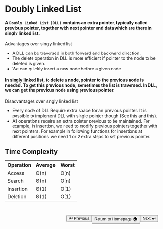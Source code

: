 # Doubly Linked List

#### A `Doubly Linked List (DLL)` contains an extra pointer, typically called previous pointer, together with next pointer and data which are there in singly linked list.

Advantages over singly linked list

- A DLL can be traversed in both forward and backward direction.
- The delete operation in DLL is more efficient if pointer to the node to be deleted is given.
- We can quickly insert a new node before a given node.

#### In singly linked list, to delete a node, pointer to the previous node is needed. To get this previous node, sometimes the list is traversed. In DLL, we can get the previous node using previous pointer.

Disadvantages over singly linked list

- Every node of DLL Require extra space for an previous pointer. It is possible to implement DLL with single pointer though (See this and this).
- All operations require an extra pointer previous to be maintained. For example, in insertion, we need to modify previous pointers together with next pointers. For example in following functions for insertions at different positions, we need 1 or 2 extra steps to set previous pointer.

## Time Complexity

<table>
    <tr>
        <th>Operation</th>	
        <th>Average</th>
        <th>Worst</th>
    </tr>
    <tr>
        <td>Access</td>
        <td>Θ(n)</td>
        <td>O(n)</td>
    </tr>
    <tr>
        <td>Search</td>
        <td>Θ(n)</td>
        <td>O(n)</td>
    </tr>
    <tr>
        <td>Insertion</td>
        <td>Θ(1)</td>
        <td>O(1)</td>
    </tr>
    <tr>
        <td>Deletion</td>
        <td>Θ(1)</td>
        <td>O(1)</td>
    </tr>
</table>
<a style="float:right; margin-top: 30px"
 href='./Circular Linked List.md'>
<button>Next ⏭</button>
</a>
<a style="float: right; margin-top:30px"
 href='../../README.md'>
<button>Return to Homepage 🏠</button>
</a>
<a style="float:right; margin-top: 30px"
 href='./Singly Linked List.md'>
<button>⏮ Previous</button>
</a>
